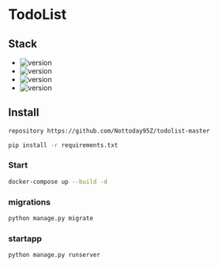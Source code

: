 # TodoList

## Stack
* ![version](https://img.shields.io/badge/Python-v_3.10-informational/?style=social&logo=Python)
* ![version](https://img.shields.io/badge/Django-v_4.0.1-informational/?style=social&logo=Django)
* ![version](https://img.shields.io/badge/PostgreSQL-latest-informational/?style=social&logo=Postgresql)
* ![version](https://img.shields.io/badge/Docker_Desktop-v_4.15.0-informational/?style=social&logo=Docker)



## Install
```sh
repository https://github.com/Nottoday95Z/todolist-master
```
```sh
pip install -r requirements.txt
```

### Start

```sh
docker-compose up --build -d
```

###  migrations

```sh
python manage.py migrate
```

###  startapp 

```sh
python manage.py runserver
```
